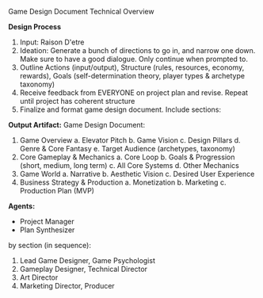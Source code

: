 Game Design Document
Technical Overview


**Design Process**
1. Input: Raison D'etre
2. Ideation: Generate a bunch of directions to go in, and narrow one down. Make sure to have a good dialogue. Only continue when prompted to.
3. Outline Actions (input/output), Structure (rules, resources, economy, rewards), Goals (self-determination theory, player types & archetype taxonomy)
4. Receive feedback from EVERYONE on project plan and revise. Repeat until project has coherent structure
5. Finalize and format game design document. Include sections:

**Output Artifact:**
Game Design Document:
1. Game Overview
	a. Elevator Pitch
	b. Game Vision
	c. Design Pillars
	d. Genre & Core Fantasy
	e. Target Audience (archetypes, taxonomy)
2. Core Gameplay & Mechanics
	a. Core Loop
	b. Goals & Progression (short, medium, long term)
	c. All Core Systems
	d. Other Mechanics
3. Game World
	a. Narrative
	b. Aesthetic Vision
	c. Desired User Experience
4. Business Strategy & Production
	a. Monetization
	b. Marketing
	c. Production Plan (MVP)

**Agents:**
- Project Manager
- Plan Synthesizer

by section (in sequence):
1. Lead Game Designer, Game Psychologist
2. Gameplay Designer, Technical Director
3. Art Director
4. Marketing Director, Producer